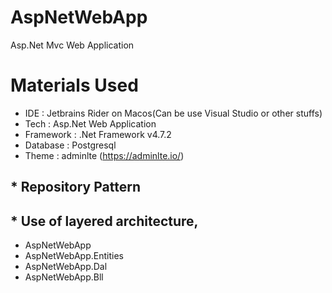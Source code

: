 # AspNetWebApp
Asp.Net Mvc Web Application

# Materials Used

- IDE : Jetbrains Rider on Macos(Can be use Visual Studio or other stuffs)
- Tech : Asp.Net Web Application
- Framework : .Net Framework v4.7.2
- Database : Postgresql
- Theme : adminlte (https://adminlte.io/)

## * Repository Pattern

## * Use of layered architecture,
- AspNetWebApp
- AspNetWebApp.Entities
- AspNetWebApp.Dal 
- AspNetWebApp.Bll


